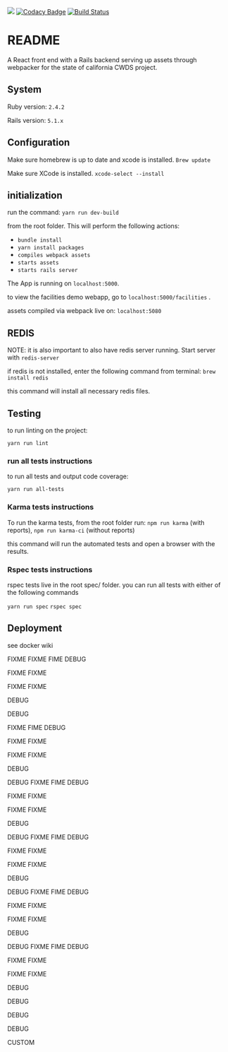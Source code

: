 <a href="http://codeclimate.com/github/ca-cwds/CALS"><img src="http://codeclimate.com/github/ca-cwds/CALS/badges/gpa.svg" /></a>
[![Codacy Badge](https://api.codacy.com/project/badge/Grade/8cf2373d85364e24976380e4e5a10cce)](https://www.codacy.com/app/CALS/CALS?utm_source=github.com&amp;utm_medium=referral&amp;utm_content=ca-cwds/CALS&amp;utm_campaign=Badge_Grade)
[![Build Status](http://jenkins.cs-cals.com:8080/buildStatus/icon?job=CALS-Dev-Build)](http://jenkins.cs-cals.com:8080/job/CALS-Dev-Build/)

# README
A React front end with a Rails backend serving up assets through webpacker for the state of california CWDS project.

## System
Ruby version: `2.4.2`

Rails version: `5.1.x`

## Configuration
Make sure homebrew is up to date and xcode is installed.
`Brew update`

Make sure XCode is installed.
`xcode-select --install`

## initialization

run the command:
`yarn run dev-build`

from the root folder. This will perform the following actions:
 - `bundle install`
 - `yarn install packages`
 - `compiles webpack assets`
 - `starts assets`
 - `starts rails server`

The App is running on
`localhost:5000`.

to view the facilities demo webapp, go to
`localhost:5000/facilities` .

assets compiled via webpack live on:
`localhost:5080`

## REDIS
NOTE: it is also important to also have redis server running. Start server with
`redis-server`

if redis is not installed, enter the following command from terminal:
`brew install redis `

this command will install all necessary redis files.


## Testing

to run linting on the project:

`yarn run lint`

### run all tests instructions
to run all tests and output code coverage:

`yarn run all-tests`

### Karma tests instructions
To run the karma tests, from the root folder run:
`npm run karma` (with reports), `npm run karma-ci` (without reports)

this command will run the automated tests and open a browser with the results.

### Rspec tests instructions
 rspec tests live in the root spec/ folder. you can run all tests with either of the following commands

 `yarn run spec`
 `rspec spec`


## Deployment
see docker wiki

FIXME
FIXME
FIME
DEBUG

FIXME
FIXME

FIXME
FIXME

DEBUG


DEBUG

FIXME
FIME
DEBUG

FIXME
FIXME

FIXME
FIXME

DEBUG


DEBUG
FIXME
FIME
DEBUG

FIXME
FIXME

FIXME
FIXME

DEBUG


DEBUG
FIXME
FIME
DEBUG

FIXME
FIXME

FIXME
FIXME

DEBUG


DEBUG
FIXME
FIME
DEBUG

FIXME
FIXME

FIXME
FIXME

DEBUG


DEBUG
FIXME
FIME
DEBUG

FIXME
FIXME

FIXME
FIXME

DEBUG


DEBUG

DEBUG


DEBUG

CUSTOM
